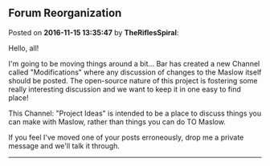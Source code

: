 ## Forum Reorganization
Posted on **2016-11-15 13:35:47** by **TheRiflesSpiral**:

Hello, all!

I'm going to be moving things around a bit... Bar has created a new Channel called "Modifications" where any discussion of changes to the Maslow itself should be posted. The open-source nature of this project is fostering some really interesting discussion and we want to keep it in one easy to find place!

This Channel: "Project Ideas" is intended to be a place to discuss things you can make with Maslow, rather than things you can do TO Maslow.

If you feel I've moved one of your posts erroneously, drop me a private message and we'll talk it through.

---


